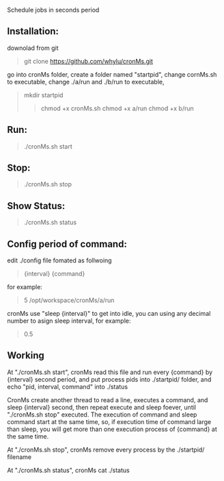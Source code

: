 Schedule jobs in seconds period



Installation:
-------------
downolad from git
> git clone https://github.com/whylu/cronMs.git

go into cronMs folder, create a folder named "startpid", 
change cornMs.sh to executable, 
change ./a/run and ./b/run  to executable, 
> mkdir startpid
>> chmod +x cronMs.sh
>> chmod +x a/run
>> chmod +x b/run



Run:
----
> ./cronMs.sh start 


Stop:
-----
> ./cronMs.sh stop


Show Status:
------------
> ./cronMs.sh status


Config period of command:
-------------------------
edit ./config file fomated as follwoing
> {interval} {command}

for example:
> 5 /opt/workspace/cronMs/a/run

cronMs use "sleep {interval}" to get into idle, 
you can using any decimal number to asign sleep interval, for example:
> 0.5 <commnad>


Working
-------
At "./cronMs.sh start", cronMs read this file and run every {command} by {interval} second period,
and put process pids into ./startpid/ folder,
and echo "pid, interval, command" into ./status


CronMs create another thread to read a line, executes a command, and sleep {interval} second, 
then repeat execute and sleep foever, until "./cronMs.sh stop" executed.
The execution of command and sleep command start at the same time, so, if execution time of command large than sleep, you will get more than one execution process of {command} at the same time.


At "./cronMs.sh stop", cronMs remove every process by the ./startpid/ filename

At "./cronMs.sh status", cronMs cat ./status

